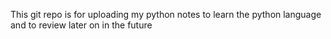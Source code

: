 This git repo is for uploading my python notes to learn the python language and to review later on in the future
